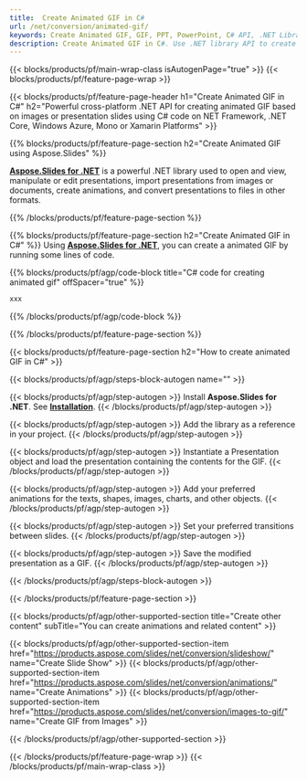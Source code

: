 ```yaml
---
title:  Create Animated GIF in C#
url: /net/conversion/animated-gif/
keywords: Create Animated GIF, GIF, PPT, PowerPoint, C# API, .NET Library
description: Create Animated GIF in C#. Use .NET library API to create animated GIF
---
```


{{< blocks/products/pf/main-wrap-class isAutogenPage="true" >}}
{{< blocks/products/pf/feature-page-wrap >}}

{{< blocks/products/pf/feature-page-header h1="Create Animated GIF in C#" h2="Powerful cross-platform .NET API for creating animated GIF based on images or presentation slides using C# code on NET Framework, .NET Core, Windows Azure, Mono or Xamarin Platforms" >}}

{{% blocks/products/pf/feature-page-section h2="Create Animated GIF using Aspose.Slides" %}}

[**Aspose.Slides for .NET**](https://products.aspose.com/slides/net/) is a powerful .NET library used to open and view, manipulate or edit presentations, import presentations from images or documents, create animations, and convert presentations to files in other formats.

{{% /blocks/products/pf/feature-page-section %}}




{{% blocks/products/pf/feature-page-section  h2="Create Animated GIF in C#" %}}
Using [**Aspose.Slides for .NET**](https://products.aspose.com/slides/net/), you can create a animated GIF by running some lines of code.

{{% blocks/products/pf/agp/code-block title="C# code for creating animated gif" offSpacer="true" %}}
```cs
xxx
```
{{% /blocks/products/pf/agp/code-block %}}

{{% /blocks/products/pf/feature-page-section %}}




{{< blocks/products/pf/feature-page-section  h2="How to create animated GIF in C#" >}}


{{< blocks/products/pf/agp/steps-block-autogen name="" >}}


{{< blocks/products/pf/agp/step-autogen >}}
Install **Aspose.Slides for .NET**. See [**Installation**](https://docs.aspose.com/slides/net/installation/).
{{< /blocks/products/pf/agp/step-autogen >}}

{{< blocks/products/pf/agp/step-autogen >}}
Add the library as a reference in your project.
{{< /blocks/products/pf/agp/step-autogen >}}

{{< blocks/products/pf/agp/step-autogen >}}
Instantiate a Presentation object and load the presentation containing the contents for the GIF.
{{< /blocks/products/pf/agp/step-autogen >}}

{{< blocks/products/pf/agp/step-autogen >}}
Add your preferred animations for the texts, shapes, images, charts, and other objects. 
{{< /blocks/products/pf/agp/step-autogen >}}

{{< blocks/products/pf/agp/step-autogen >}}
Set your preferred transitions between slides. 
{{< /blocks/products/pf/agp/step-autogen >}}

{{< blocks/products/pf/agp/step-autogen >}}
Save the modified presentation as a GIF. 
{{< /blocks/products/pf/agp/step-autogen >}}




{{< /blocks/products/pf/agp/steps-block-autogen >}}


{{< /blocks/products/pf/feature-page-section >}}





{{< blocks/products/pf/agp/other-supported-section title="Create other content" subTitle="You can create animations and related content" >}}


{{< blocks/products/pf/agp/other-supported-section-item href="https://products.aspose.com/slides/net/conversion/slideshow/" name="Create Slide Show" >}}
{{< blocks/products/pf/agp/other-supported-section-item href="https://products.aspose.com/slides/net/conversion/animations/" name="Create Animations" >}}
{{< blocks/products/pf/agp/other-supported-section-item href="https://products.aspose.com/slides/net/conversion/images-to-gif/" name="Create GIF from Images" >}}




{{< /blocks/products/pf/agp/other-supported-section >}}

{{< /blocks/products/pf/feature-page-wrap >}}
{{< /blocks/products/pf/main-wrap-class >}}